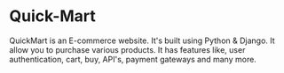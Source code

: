 # Quick-Mart
QuickMart is an E-commerce website. It's built using Python &amp; Django. It allow you to purchase various products. It has features like, user authentication, cart, buy, API's, payment gateways and many more. 
